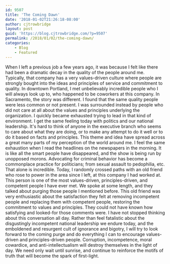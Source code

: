 ```yaml
---
id: 9507
title: 'The Coming Dawn'
date: '2018-01-02T21:26:18-08:00'
author: cjtrowbridge
layout: post
guid: 'https://blog.cjtrowbridge.com/?p=9507'
permalink: /2018/01/02/the-coming-dawn/
categories:
    - Blog
    - Featured
---
```


When I left a previous job a few years ago, it was because I felt like there had been a dramatic decay in the quality of the people around me. Typically, that company has a very values-driven culture where people are strongly bought into the ideas and principles of service and commitment to quality. In downtown Portland, I met unbelievably incredible people who I will always look up to, who happened to be coworkers at this company. In Sacramento, the story was different. I found that the same quality people were less common or not present. I was surrounded instead by people who did not care at all about the values and principles underlying the organization. I quickly became exhausted trying to lead in that kind of environment. I get the same feeling today with politics and our national leadership. It's hard to think of anyone in the executive branch who seems to care about what they are doing, or to make any attempt to do it well or to do it based on facts and principles. This theme and idea have spread across a great many parts of my perception of the world around me. I feel the same exhaustion when I read the headlines on the newspapers in the morning. It is like all the smart people have disappeared, and the show is being run by unopposed morons. Advocating for criminal behavior has become a commonplace practice for politicians; from sexual assault to pedophilia, etc. That alone is incredible. Today, I randomly crossed paths with an old friend who rose to power in the area since I left, at this company I had worked at. This person is one of the most values-driven, principles-driven, and competent people I have ever met. We spoke at some length, and they talked about purging those people I mentioned before. This old friend was very enthusiastic about the satisfaction they felt at removing incompetent people and replacing them with competent people, restoring the commitment to values and principles. They could not have known how satisfying and looked-for those comments were. I have not stopped thinking about this conversation all day. Rather than feel fatalistic about the disgustingly incompetent national leadership we endure today, and the emboldened and resurgent cult of ignorance and bigotry, I will try to look forward to the coming purge and do everything I can to encourage values-driven and principles-driven people. Corruption, incompetence, moral cowardice, and anti-intellectualism will destroy themselves in the light of day. We need only wait until sunrise, and continue to reinforce the motifs of truth that will become the spark of first-light.
